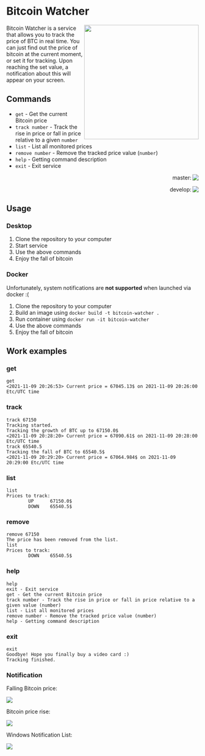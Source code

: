 # Bitcoin Watcher

<img src="/images/Bitcoin_Watcher_logo.png" align="right" width="300" height="300" />

Bitcoin Watcher is a service that allows you to track the price of BTC in real time. You can just find out the price of bitcoin at the current moment, or set it for tracking. Upon reaching the set value, a notification about this will appear on your screen.

## Commands

- `get` - Get the current Bitcoin price
- `track number` - Track the rise in price or fall in price relative to a given `number`
- `list` - List all monitored prices
- `remove number` - Remove the tracked price value (`number`)
- `help` - Getting command description
- `exit` - Exit service

<p align="right"> master: <a href="https://github.com/alexnevskiy/BitcoinWatcher/actions?query=branch%3Amaster">
      <img src="https://github.com/alexnevskiy/BitcoinWatcher/actions/workflows/converter.yml/badge.svg?branch=master" align="right" ></a></p>
<p align="right"> develop: <a href="https://github.com/alexnevskiy/BitcoinWatcher/actions?query=branch%3Adevelop">
      <img src="https://github.com/alexnevskiy/BitcoinWatcher/actions/workflows/converter.yml/badge.svg?branch=develop" align="right" ></a></p>

## Usage

### Desktop

1. Clone the repository to your computer
2. Start service
3. Use the above commands
4. Enjoy the fall of bitcoin

### Docker

Unfortunately, system notifications are **not supported** when launched via docker :(

1. Clone the repository to your computer
2. Build an image using `docker build -t bitcoin-watcher .`
3. Run container using `docker run -it bitcoin-watcher`
4. Use the above commands
5. Enjoy the fall of bitcoin

## Work examples

### get

```
get
<2021-11-09 20:26:53> Current price = 67045.13$ on 2021-11-09 20:26:00 Etc/UTC time
```
### track

```
track 67150
Tracking started.
Tracking the growth of BTC up to 67150.0$
<2021-11-09 20:28:20> Current price = 67090.61$ on 2021-11-09 20:28:00 Etc/UTC time
track 65540.5
Tracking the fall of BTC to 65540.5$
<2021-11-09 20:29:20> Current price = 67064.984$ on 2021-11-09 20:29:00 Etc/UTC time
```
### list

```
list
Prices to track:
        UP      67150.0$
        DOWN    65540.5$
```
### remove

```
remove 67150
The price has been removed from the list.
list
Prices to track:
        DOWN    65540.5$
```
### help

```
help
exit - Exit service
get - Get the current Bitcoin price
track number - Track the rise in price or fall in price relative to a given value (number)
list - List all monitored prices
remove number - Remove the tracked price value (number)
help - Getting command description
```
### exit

```
exit
Goodbye! Hope you finally buy a video card :)
Tracking finished.
```
### Notification

Falling Bitcoin price:

![](/images/Notification_fallen.png)

Bitcoin price rise:

![](/images/Notification_raised.png)

Windows Notification List:

![](/images/Notification_list.png)
